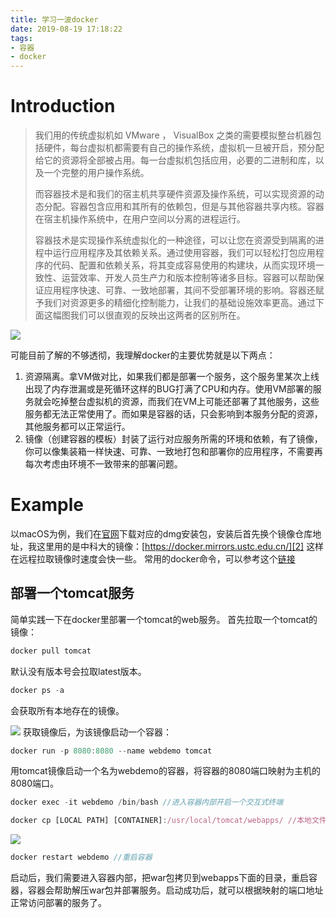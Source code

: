 ```yaml
---
title: 学习一波docker
date: 2019-08-19 17:18:22
tags:
- 容器
- docker
---
```

# Introduction
> 
> 我们用的传统虚拟机如 VMware ， VisualBox 之类的需要模拟整台机器包括硬件，每台虚拟机都需要有自己的操作系统，虚拟机一旦被开启，预分配给它的资源将全部被占用。每一台虚拟机包括应用，必要的二进制和库，以及一个完整的用户操作系统。
> 
> 而容器技术是和我们的宿主机共享硬件资源及操作系统，可以实现资源的动态分配。容器包含应用和其所有的依赖包，但是与其他容器共享内核。容器在宿主机操作系统中，在用户空间以分离的进程运行。
> 
> 容器技术是实现操作系统虚拟化的一种途径，可以让您在资源受到隔离的进程中运行应用程序及其依赖关系。通过使用容器，我们可以轻松打包应用程序的代码、配置和依赖关系，将其变成容易使用的构建块，从而实现环境一致性、运营效率、开发人员生产力和版本控制等诸多目标。容器可以帮助保证应用程序快速、可靠、一致地部署，其间不受部署环境的影响。容器还赋予我们对资源更多的精细化控制能力，让我们的基础设施效率更高。通过下面这幅图我们可以很直观的反映出这两者的区别所在。

![][image-1]

可能目前了解的不够透彻，我理解docker的主要优势就是以下两点：
1. 资源隔离。拿VM做对比，如果我们都是部署一个服务，这个服务里某次上线出现了内存泄漏或是死循环这样的BUG打满了CPU和内存。使用VM部署的服务就会吃掉整台虚拟机的资源，而我们在VM上可能还部署了其他服务，这些服务都无法正常使用了。而如果是容器的话，只会影响到本服务分配的资源，其他服务都可以正常运行。
2.  镜像（创建容器的模板）封装了运行对应服务所需的环境和依赖，有了镜像，你可以像集装箱一样快速、可靠、一致地打包和部署你的应用程序，不需要再每次考虑由环境不一致带来的部署问题。

# Example

以macOS为例，我们在[官网][1]下载对应的dmg安装包，安装后首先换个镜像仓库地址，我这里用的是中科大的镜像：[https://docker.mirrors.ustc.edu.cn/][2]
这样在远程拉取镜像时速度会快一些。
常用的docker命令，可以参考这个[链接][3]

## 部署一个tomcat服务
简单实践一下在docker里部署一个tomcat的web服务。
首先拉取一个tomcat的镜像：
```js
docker pull tomcat
```

默认没有版本号会拉取latest版本。
```js
docker ps -a
```
会获取所有本地存在的镜像。

![][image-2]
获取镜像后，为该镜像启动一个容器：

```js
docker run -p 8080:8080 --name webdemo tomcat
```

用tomcat镜像启动一个名为webdemo的容器，将容器的8080端口映射为主机的8080端口。

```js
docker exec -it webdemo /bin/bash //进入容器内部开启一个交互式终端
```

```js
docker cp [LOCAL PATH] [CONTAINER]:/usr/local/tomcat/webapps/ //本地文件拷贝到容器内部
```
![][image-3]

```js
docker restart webdemo //重启容器
```

启动后，我们需要进入容器内部，把war包拷贝到webapps下面的目录，重启容器，容器会帮助解压war包并部署服务。启动成功后，就可以根据映射的端口地址正常访问部署的服务了。

[1]:	https://www.docker.com/products/docker-desktop
[2]:	https://docker.mirrors.ustc.edu.cn/
[3]:	https://www.runoob.com/docker/docker-command-manual.html

[image-1]:	https://myblog-1259548259.cos.ap-beijing.myqcloud.com/docker_structure.png
[image-2]:	https://myblog-1259548259.cos.ap-beijing.myqcloud.com/docker_psa.png
[image-3]:	https://myblog-1259548259.cos.ap-beijing.myqcloud.com/docker_exec.png